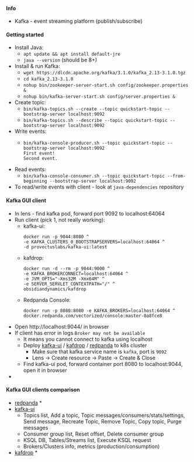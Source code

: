 #### Info
* Kafka - event streaming platform (publish/subscribe)

#### Getting started
* Install Java:
    * `apt update && apt install default-jre`
    * `java --version` (should be 8+)
* Install & run Kafka:
    * `wget https://dlcdn.apache.org/kafka/3.1.0/kafka_2.13-3.1.0.tgz`
    * `cd kafka_2.13-3.1.0`
    * `nohup bin/zookeeper-server-start.sh config/zookeeper.properties &`
    * `nohup bin/kafka-server-start.sh config/server.properties &`
* Create topic:
    * `bin/kafka-topics.sh --create --topic quickstart-topic --bootstrap-server localhost:9092`
    * `bin/kafka-topics.sh --describe --topic quickstart-topic --bootstrap-server localhost:9092`
* Write events:
    * ```
      bin/kafka-console-producer.sh --topic quickstart-topic --bootstrap-server localhost:9092
      First event!
      Second event.
      ```
* Read events:
    * `bin/kafka-console-consumer.sh --topic quickstart-topic --from-beginning --bootstrap-server localhost:9092`
* To read/write events with client - look at `java-dependencies` repository

#### Kafka GUI client
* In lens - find kafka pod, forward port 9092 to localhost:64064
* Run client (pick 1, not really working):
    * kafka-ui:
        ```
        docker run -p 9044:8080 ^
        -e KAFKA_CLUSTERS_0_BOOTSTRAPSERVERS=localhost:64064 ^
        -d provectuslabs/kafka-ui:latest
        ```
    * kafdrop:
        ```
        docker run -d --rm -p 9044:9000 ^
        -e KAFKA_BROKERCONNECT=localhost:64064 ^
        -e JVM_OPTS="-Xms32M -Xmx64M" ^
        -e SERVER_SERVLET_CONTEXTPATH="/" ^
        obsidiandynamics/kafdrop
        ```
    * Redpanda Console:
        ```
        docker run -p 8080:8080 -e KAFKA_BROKERS=localhost:64064 ^
        docker.redpanda.com/vectorized/console:master-0a8fce8
        ```
* Open http://localhost:9044/ in browser
* If client has error in logs `Broker may not be available`
    * It means you cannot connect to kafka using localhost
    * Deploy [kafka-ui](yaml/kafka-ui.yaml) / [kafdrop](yaml/kafdrop.yaml) / [redpanda](yaml/redpanda.yaml) to k8s cluster
        * Make sure that kafka service name is `kafka`, port is `9092`
        * Lens -> Create resource -> Paste -> Create & Close
    * Find kafka-ui pod, forward container port 8080 to localhost:9044, open it in browser
* 

#### Kafka GUI clients comparison
* [redpanda](https://github.com/redpanda-data/console)
    * 
* [kafka-ui](https://github.com/provectus/kafka-ui)
    * Topics list, Add a topic, Topic messages/consumers/stats/settings, Send message, Recreate Topic, Remove Topic, Copy topic, Purge messages
    * Consumer group list, Reset offset, Delete consumer group
    * KSQL DB, Tables/Streams list, Execute KSQL request
    * Brokers/Clusters info, metrics (production/consumption)
* [kafdrop](https://github.com/obsidiandynamics/kafdrop)
    * 
